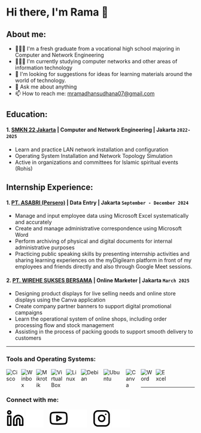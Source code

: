 # Hi there, I'm Rama 👋
## About me:
- 👨🏻‍🎓 I'm a fresh graduate from a vocational high school majoring in Computer and Network Engineering
- 👩🏻‍💻 I'm currently studying computer networks and other areas of information technology
- 🤔 I'm looking for suggestions for ideas for learning materials around the world of technology.
- 💬 Ask me about anything
- 📫 How to reach me: mramadhansudhana07@gmail.com

## Education:

#### 1. [SMKN 22 Jakarta](https://www.smkn22jakarta.sch.id) | Computer and Network Engineering | Jakarta `2022-2025`
   - Learn and practice LAN network installation and configuration
   - Operating System Installation and Network Topology Simulation
   - Active in organizations and committees for Islamic spiritual events (Rohis)
     
## Internship Experience:
#### 1. [PT. ASABRI (Persero)](https://www.asabri.co.id) | Data Entry | Jakarta `September - December 2024`
   - Manage and input employee data using Microsoft Excel systematically and accurately
   - Create and manage administrative correspondence using Microsoft Word
   - Perform archiving of physical and digital documents for internal administrative purposes
   - Practicing public speaking skills by presenting internship activities and sharing learning experiences on the myDigilearn platform in front of my employees and friends directly and also through Google Meet sessions.
#### 2. [PT. WIREHE SUKSES BERSAMA](https://wirehesuksesbersama.com) | Online Marketer | Jakarta `March 2025`
   - Designing product displays for live selling needs and online store displays using the Canva application
   - Create company partner banners to support digital promotional campaigns
   - Learn the operational system of online shops, including order processing flow and stock management
   - Assisting in the process of packing goods to support smooth delivery to customers
---

### Tools and Operating Systems:

[<img align="left" alt="Cisco" width="30px" src="https://hurbad.com/wp-content/uploads/2021/12/Cisco-Packet-Tracer.png" style="padding-right:10px;" />][webdev]
[<img align="left" alt="Winbox" width="30px" src="https://www.flazznetworks.com/wp-content/uploads/2016/09/winbox-logo.png" style="padding-right:10px;" />][webdev]
[<img align="left" alt="Mikrotik" width="30px" src="https://brandlogos.net/wp-content/uploads/2022/04/mikrotik-logo-brandlogos.net_-512x512.png" style="padding-right:10px;" />][webdev]
[<img align="left" alt="VirtualBox" width="30px" src="https://upload.wikimedia.org/wikipedia/commons/thumb/0/00/Virtualbox_logo.svg/250px-Virtualbox_logo.svg.png" style="padding-right:10px;" />][webdev]
[<img align="left" alt="Linux" width="30px" src="https://e7.pngegg.com/pngimages/1013/132/png-clipart-linux-distribution-tux-free-software-linux-kernel-linux-logo-bird-thumbnail.png" style="padding-right:10px;" />][webdev]
[<img align="left" alt="Debian" width="50px" src="https://cdn.freebiesupply.com/logos/thumbs/2x/debian-2-logo.png" style="padding-right:10px;" />][webdev]
[<img align="left" alt="Ubuntu" width="50px" src="https://w7.pngwing.com/pngs/793/740/png-transparent-ubuntu-computer-icons-long-term-support-canonical-gifts-panels-shading-background-miscellaneous-orange-logo.png" style="padding-right:10px;" />][webdev]
[<img align="left" alt="Canva" width="30px" src="https://encrypted-tbn0.gstatic.com/images?q=tbn:ANd9GcSenykJAI9K6VwHvx-XwETOk8Yjcl_nAEujIf1S0tMFhefanoRydXDQFwOtdZKQL3jbomw&usqp=CAU" style="padding-right:10px;" />][webdev]
[<img align="left" alt="Word" width="30px" src="https://png.pngtree.com/element_our/sm/20180627/sm_5b33460fe6357.jpg" style="padding-right:10px;" />][webdev]
[<img align="left" alt="Excel" width="30px" src="https://is2-ssl.mzstatic.com/image/thumb/Purple126/v4/a8/fd/5a/a8fd5a84-c6f1-355f-3b9f-6e86598efaa3/XCEL.png/1200x630bb.png" style="padding-right:10px;" />][webdev]

<br />
<br />

---
### Connect with me:

[![website](./img/linkedin-light.svg)](https://www.linkedin.com/in/muchammad-ramadhan-sudhana-bb733b310#gh-light-mode-only)
[![website](./img/linkedin-dark.svg)](https://www.linkedin.com/in/muchammad-ramadhan-sudhana-bb733b310#gh-dark-mode-only)
&nbsp;&nbsp;
[![website](./img/youtube-light.svg)](https://www.youtube.com/@mramadhannss#gh-light-mode-only)
[![website](./img/youtube-dark.svg)](https://www.youtube.com/@mramadhannss#gh-dark-mode-only)
&nbsp;&nbsp;
[![website](./img/instagram-light.svg)](https://www.instagram.com/mramadhannss#gh-light-mode-only)
[![website](./img/instagram-dark.svg)](https://www.instagram.com/mramadhannss#gh-dark-mode-only)



[webdev]: https://github.com/mramadhannss/mramadhannss
